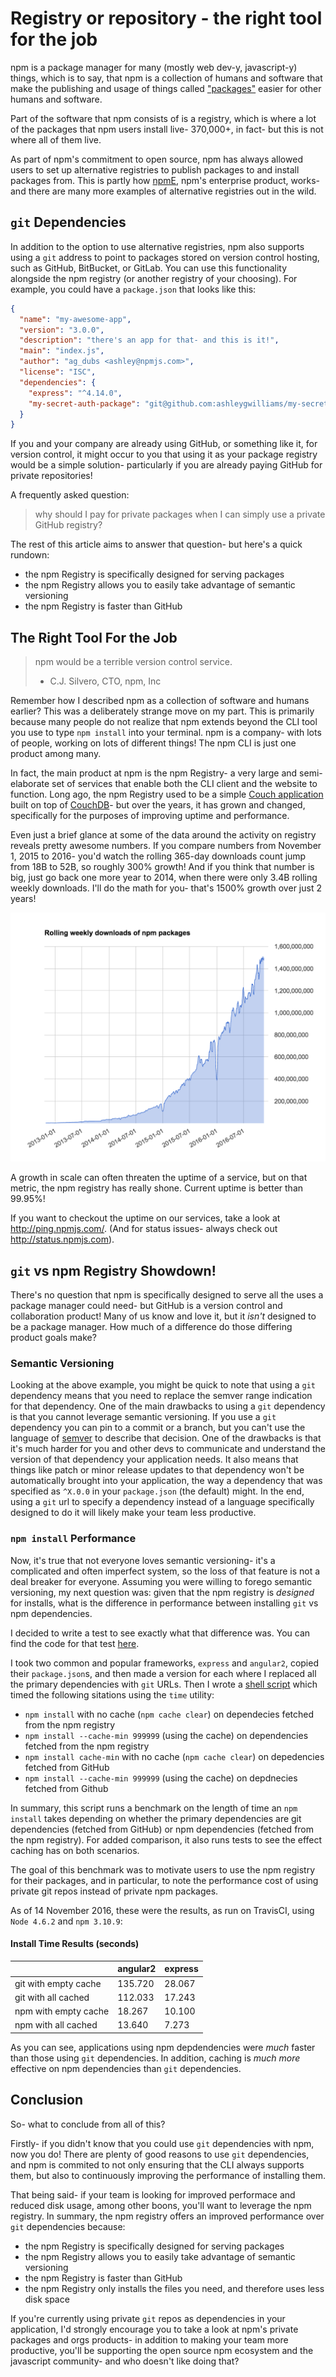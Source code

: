 # Registry or repository - the right tool for the job

npm is a package manager for many (mostly web dev-y, javascript-y) things, which is
to say, that npm is a collection of humans and software that make the publishing and
usage of things called ["packages"](https://docs.npmjs.com/how-npm-works/packages)
easier for other humans and software.

Part of the software that npm consists of is a registry, which is where a lot of the
packages that npm users install live- 370,000+, in fact- but this is not where all of 
them live.

As part of npm's commitment to open source, npm has always allowed users to set up
alternative registries to publish packages to and install packages from. This is 
partly how [npmE](https://www.npmjs.com/enterprise), npm's enterprise product, works-
and there are many more examples of alternative registries out in the wild.

## `git` Dependencies

In addition to the option to use alternative registries, npm also supports using a
`git` address to point to packages stored on version control hosting, such as GitHub,
BitBucket, or GitLab. You can use this functionality alongside the npm registry (or
another registry of your choosing). For example, you could have a `package.json` that
looks like this:

```json
{
  "name": "my-awesome-app",
  "version": "3.0.0",
  "description": "there's an app for that- and this is it!",
  "main": "index.js",
  "author": "ag_dubs <ashley@npmjs.com>",
  "license": "ISC",
  "dependencies": {
    "express": "^4.14.0",
    "my-secret-auth-package": "git@github.com:ashleygwilliams/my-secret-auth-package.git"
  }
}
```

If you and your company are already using GitHub, or something like it, for version
control, it might occur to you that using it as your package registry would be a 
simple solution- particularly if you are already paying GitHub for private repositories!

A frequently asked question:

> why should I pay for private packages when I can simply use a private GitHub registry?

The rest of this article aims to answer that question- but here's a quick rundown:

- the npm Registry is specifically designed for serving packages
- the npm Registry allows you to easily take advantage of semantic versioning
- the npm Registry is faster than GitHub

## The Right Tool For the Job

> npm would be a terrible version control service.
> - C.J. Silvero, CTO, npm, Inc

Remember how I described npm as a collection of software and humans earlier? This was a 
deliberately strange move on my part. This is primarily because many people do not realize
that npm extends beyond the CLI tool you use to type `npm install` into your terminal.
npm is a company- with lots of people, working on lots of different things! The npm CLI is
just one product among many.

In fact, the main product at npm is the npm Registry- a very large and semi-elaborate set
of services that enable both the CLI client and the website to function. Long ago, the npm
Registry used to be a simple [Couch application](https://github.com/npm/npm-registry-couchapp)
built on top of [CouchDB](http://couchdb.apache.org/)- but over the years, it has grown and
changed, specifically for the purposes of improving uptime and performance.

Even just a brief glance at some of the data around the activity on registry reveals
pretty awesome numbers. If you compare numbers from November 1, 2015 to 2016- you'd watch
the rolling 365-day downloads count jump from 18B to 52B, so roughly 300% growth! And if you
think that number is big, just go back one more year to 2014, when there were only 3.4B
rolling weekly downloads. I'll do the math for you- that's 1500% growth over just 2 years!

![downloads](assets/downloads.png)

A growth in scale can often threaten the uptime of a service, but on that metric, the npm
registry has really shone. Current uptime is better than 99.95%!

If you want to checkout the uptime on our services, take a look at http://ping.npmjs.com/.
(And for status issues- always check out http://status.npmjs.com).

## `git` vs npm Registry Showdown!

There's no question that npm is specifically designed to serve all the uses a package
manager could need- but GitHub is a version control and collaboration product! Many of us
know and love it, but it *isn't* designed to be a package manager. How much of a
difference do those differing product goals make? 

### Semantic Versioning

Looking at the above example, you might be quick to note that using a `git` dependency means
that you need to replace the semver range indication for that dependency. One of the main
drawbacks to using a `git` dependency is that you cannot leverage semantic versioning. If you
use a `git` dependency you can pin to a commit or a branch, but you can't use the language
of [semver](http://semver.org/) to describe that decision. One of the drawbacks is that it's
much harder for you and other devs to communicate and understand the version of that
dependency your application needs. It also means that things like patch or minor release
updates to that dependency won't be automatically brought into your application, the way a
dependency that was specified as `^X.0.0` in your `package.json` (the default) might. In the end,
using a `git` url to specify a dependency instead of a language specifically designed to do it 
will likely make your team less productive.

### `npm install` Performance

Now, it's true that not everyone loves semantic versioning- it's a complicated and often
imperfect system, so the loss of that feature is not a deal breaker for everyone. Assuming
you were willing to forego semantic versioning, my next question was: given that the npm
registry is *designed* for installs, what is the difference in performance between installing
`git` vs npm dependencies.

I decided to write a test to see exactly what that difference was. You can find the code for
that test [here](https://github.com/ashleygwilliams/npm-git-benchmark). 

I took two common and popular frameworks, `express` and `angular2`, copied their
`package.json`s, and then made a version for each where I replaced all the primary
dependencies with `git` URLs. Then I wrote a [shell script](https://github.com/ashleygwilliams/npm-git-benchmark/blob/432e434a61b1f8b44172223d3173a7cf78e8246b/benchmark.sh) which timed the following
sitations using the `time` utility:

- `npm install` with no cache (`npm cache clear`) on dependecies fetched from the npm registry
- `npm install --cache-min 999999` (using the cache) on dependencies fetched from the npm registry
- `npm install cache-min` with no cache (`npm cache clear`) on depedencies fetched from GitHub
- `npm install --cache-min 999999` (using the cache) on depdnecies fetched from Github 

In summary, this script runs a benchmark on the length of time an `npm install` takes depending
on whether the primary dependencies are git dependencies (fetched from GitHub) or
npm dependencies (fetched from the npm registry). For added comparison, it also runs
tests to see the effect caching has on both scenarios.

The goal of this benchmark was to motivate users to use the npm registry for their
packages, and in particular, to note the performance cost of using private git repos
instead of private npm packages.

As of 14 November 2016, these were the results, as run on TravisCI, using `Node 4.6.2`
and `npm 3.10.9`:

#### Install Time Results (seconds)

|                      | angular2 | express |
|----------------------|----------|---------|
| git with empty cache | 135.720  | 28.067  |
| git with all cached  | 112.033  | 17.243  |
| npm with empty cache | 18.267   | 10.100  |
| npm with all cached  | 13.640   | 7.273   |

As you can see, applications using npm depdendencies were *much* faster than those using
`git` dependencies. In addition, caching is *much more* effective on npm dependencies
than `git` dependencies.

## Conclusion

So- what to conclude from all of this?

Firstly- if you didn't know that you could use `git` dependencies with npm, now you do! There
are plenty of good reasons to use `git` dependencies, and npm is commited to not only ensuring
that the CLI always supports them, but also to continuously improving the performance of 
installing them.

That being said- if your team is looking for improved performace and reduced disk usage, among
other boons, you'll want to leverage the npm registry. In summary, the npm registry offers
an improved performance over `git` dependencies because: 

- the npm Registry is specifically designed for serving packages
- the npm Registry allows you to easily take advantage of semantic versioning
- the npm Registry is faster than GitHub
- the npm Registry only installs the files you need, and therefore uses less disk space

If you're currently using private `git` repos as dependencies in your application, I'd strongly
encourage you to take a look at npm's private packages and orgs products- in addition to making
your team more productive, you'll be supporting the open source npm ecosystem and the
javascript community- and who doesn't like doing that?
